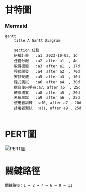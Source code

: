 # 甘特圖
### Mermaid
```mermaid
gantt
    title A Gantt Diagram

    section 任務
    研擬計畫   :a1, 2023-10-02, 1d
    任務分配   :a2, after a1  , 4d
    取得硬體   :a3, after a1  , 17d
    程式開發   :a4, after a2  , 70d
    安裝硬體   :a5, after a3  , 10d
    程式測試   :a6, after a4  , 30d
    撰寫使用手冊:a7, after a5  , 25d
    轉換檔案   :a8, after a5  , 20d
    系統測試   :a9, after a6  , 25d
    使用者訓練  :a10, after a7 , 20d
    捨用者測試  :a11, after a9 , 25d
    
```
# PERT圖
![PERT圖](PERT圖.jpg "PERT圖")
# 關鍵路徑
```big zone
關鍵路徑：1 → 2 → 4 → 6 → 9 → 11
```
